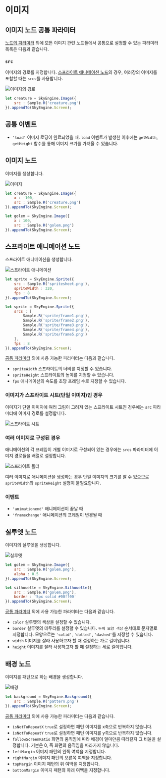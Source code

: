 # 이미지

## 이미지 노드 공통 파라미터
[노드의 파라미터](../Node.md#파라미터) 외에 모든 이미지 관련 노드들에서 공통으로 설정할 수 있는 파라미터 목록은 다음과 같습니다.

### `src`
이미지의 경로를 지정합니다. [스프라이트 애니메이션 노드](#스프라이트-애니메이션-노드)의 경우, 여러장의 이미지를 포함할 때는 `srcs`를 사용합니다.

![이미지의 경로](https://raw.githubusercontent.com/Hanul/SkyEngine/master/DOC/Node/Image/src.png)

```javascript
let creature = SkyEngine.Image({
	src : Sample.R('creature.png')
}).appendTo(SkyEngine.Screen);
```

## 공통 이벤트
- `'load'` 이미지 로딩이 완료되었을 때. `load` 이벤트가 발생한 이후에는 `getWidth`, `getHeight` 함수를 통해 이미지 크기를 가져올 수 있습니다.

## 이미지 노드
이미지를 생성합니다.

![이미지](https://raw.githubusercontent.com/Hanul/SkyEngine/master/DOC/Node/Image/image.png)

```javascript
let creature = SkyEngine.Image({
	x : -100,
	src : Sample.R('creature.png')
}).appendTo(SkyEngine.Screen);

let golem = SkyEngine.Image({
	x : 100,
	src : Sample.R('golem.png')
}).appendTo(SkyEngine.Screen);
```

## 스프라이트 애니메이션 노드
스프라이트 애니메이션을 생성합니다.

![스프라이트 애니메이션](https://raw.githubusercontent.com/Hanul/SkyEngine/master/DOC/Node/Image/sprite.gif)

```javascript
let sprite = SkyEngine.Sprite({
	src : Sample.R('spritesheet.png'),
	spriteWidth : 320,
	fps : 8
}).appendTo(SkyEngine.Screen);
```

```javascript
let sprite = SkyEngine.Sprite({
	srcs : [
		Sample.R('sprite/frame1.png'),
		Sample.R('sprite/frame2.png'),
		Sample.R('sprite/frame3.png'),
		Sample.R('sprite/frame4.png'),
		Sample.R('sprite/frame5.png')
	],
	fps : 8
}).appendTo(SkyEngine.Screen);
```

[공통 파라미터](#이미지-노드-공통-파라미터) 외에 사용 가능한 파라미터는 다음과 같습니다.
- `spriteWidth` 스프라이트의 너비를 지정할 수 있습니다.
- `spriteHeight` 스프라이트의 높이를 지정할 수 있습니다.
- `fps` 애니메이션의 속도를 초당 프레임 수로 지정할 수 있습니다.

### 이미지가 스프라이트 시트(단일 이미지)인 경우
이미지가 단일 이미지에 여러 그림이 그려져 있는 스프라이트 시트인 경우에는 `src` 파라미터에 이미지 경로를 설정합니다.

![스프라이트 시트](https://raw.githubusercontent.com/Hanul/SkyEngine/master/DOC/Node/Image/spritesheet.png)

### 여러 이미지로 구성된 경우
애니메이션의 각 프레임이 개별 이미지로 구성되어 있는 경우에는 `srcs` 파라미터에 이미지 경로들을 배열로 설정합니다.

![스프라이트 폴더](https://raw.githubusercontent.com/Hanul/SkyEngine/master/DOC/Node/Image/spritefolder.png)

여러 이미지로 애니메이션을 생성하는 경우 단일 이미지의 크기를 알 수 있으므로 `spriteWidth`와 `spriteHeight` 설정이 불필요합니다.

### 이벤트
- `'animationend'` 애니메이션이 끝날 때
- `'framechange'` 애니메이션의 프레임이 변경될 때

## 실루엣 노드
이미지의 실루엣을 생성합니다.

![실루엣](https://raw.githubusercontent.com/Hanul/SkyEngine/master/DOC/Node/Image/silhouette.png)

```javascript
let golem = SkyEngine.Image({
	src : Sample.R('golem.png'),
	alpha : 0.5
}).appendTo(SkyEngine.Screen);

let silhouette = SkyEngine.Silhouette({
	src : Sample.R('golem.png'),
	border : '5px solid #00ff00'
}).appendTo(SkyEngine.Screen);
```

[공통 파라미터](#이미지-노드-공통-파라미터) 외에 사용 가능한 파라미터는 다음과 같습니다.
- `color` 실루엣의 색상을 설정할 수 있습니다.
- `border` 실루엣의 테두리를 설정할 수 있습니다. `두께 모양 색상` 순서대로 문자열로 지정합니다. 모양으로는 `'solid'`, `'dotted'`, `'dashed'`를 지정할 수 있습니다.
- `width` 이미지를 잘라 사용하고자 할 때 설정하는 가로 길이입니다.
- `height` 이미지를 잘라 사용하고자 할 때 설정하는 세로 길이입니다.

## 배경 노드
이미지를 패턴으로 하는 배경을 생성합니다.

![배경](https://raw.githubusercontent.com/Hanul/SkyEngine/master/DOC/Node/Image/background.png)

```javascript
let background = SkyEngine.Background({
	src : Sample.R('pattern.png')
}).appendTo(SkyEngine.Screen);
```

[공통 파라미터](#이미지-노드-공통-파라미터) 외에 사용 가능한 파라미터는 다음과 같습니다.
- `isNotToRepeatX` `true`로 설정하면 패턴 이미지를 x축으로 반복하지 않습니다.
- `isNotToRepeatY` `true`로 설정하면 패턴 이미지를 y축으로 반복하지 않습니다.
- `followScreenRatio` 화면의 움직임에 따라 배경이 얼마만큼 따라갈지 그 비율을 설정합니다. 기본은 0, 즉 화면의 움직임을 따라가지 않습니다.
- `leftMargin` 이미지 패턴의 왼쪽 여백을 지정합니다.
- `rightMargin` 이미지 패턴의 오른쪽 여백을 지정합니다.
- `topMargin` 이미지 패턴의 위 여백을 지정합니다.
- `bottomMargin` 이미지 패턴의 아래 여백을 지정합니다.